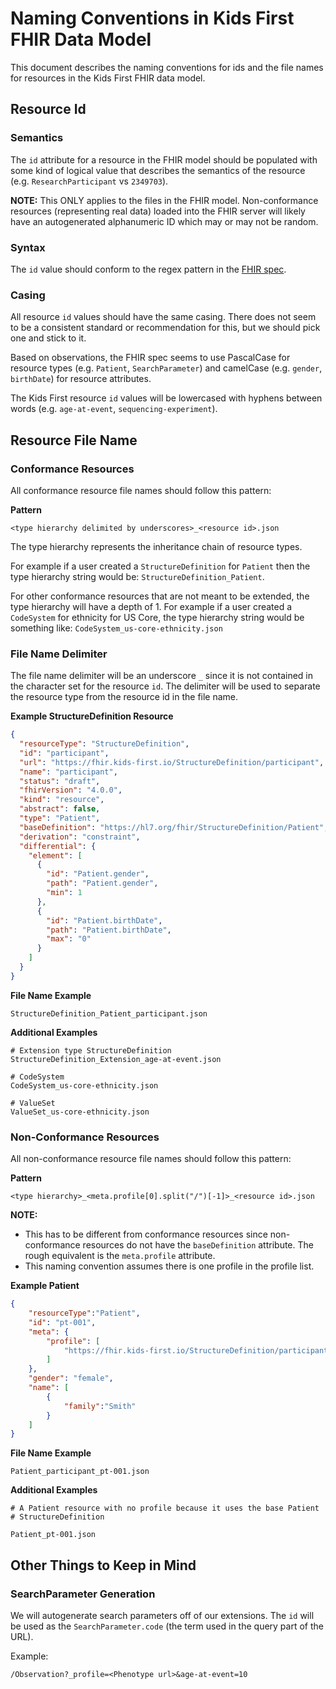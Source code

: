 
# Naming Conventions in Kids First FHIR Data Model

This document describes the naming conventions for ids and
the file names for resources in the Kids First FHIR data model.

## Resource Id

### Semantics

The `id` attribute for a resource in the FHIR model should be
populated with some kind of logical value that describes the semantics of
the resource (e.g. `ResearchParticipant` vs `2349703`).

**NOTE:** This ONLY applies to the files in the FHIR model. Non-conformance
resources (representing real data) loaded into the FHIR server will likely
have an autogenerated alphanumeric ID which may or may not be random.

### Syntax

The `id` value should conform to the regex pattern in the
[FHIR spec](https://www.hl7.org/fhir/datatypes.html#id).

### Casing

All resource `id` values should have the same casing. There does not seem
to be a consistent standard or recommendation for this, but we should pick
one and stick to it.

Based on observations, the FHIR spec seems to use PascalCase for
resource types (e.g. `Patient`, `SearchParameter`) and camelCase
(e.g. `gender`, `birthDate`) for resource attributes.

The Kids First resource `id` values will be lowercased with hyphens between
words (e.g. `age-at-event`, `sequencing-experiment`).  


## Resource File Name

### Conformance Resources

All conformance resource file names should follow this pattern:

**Pattern**
```
<type hierarchy delimited by underscores>_<resource id>.json
```

The type hierarchy represents the inheritance chain of resource types.

For example if a user created a `StructureDefinition` for `Patient` then
the type hierarchy string would be: `StructureDefinition_Patient`.

For other conformance resources that are not meant to be extended, the
type hierarchy will have a depth of 1. For example if a user created
a `CodeSystem` for ethnicity for US Core, the type hierarchy string
would be something like: `CodeSystem_us-core-ethnicity.json`

### File Name Delimiter

The file name delimiter will be an underscore `_` since it is not contained
in the character set for the resource `id`. The delimiter will be used to
separate the resource type from the resource id in the file name.

**Example StructureDefinition Resource**
```json
{
  "resourceType": "StructureDefinition",
  "id": "participant",
  "url": "https://fhir.kids-first.io/StructureDefinition/participant",
  "name": "participant",
  "status": "draft",
  "fhirVersion": "4.0.0",
  "kind": "resource",
  "abstract": false,
  "type": "Patient",
  "baseDefinition": "https://hl7.org/fhir/StructureDefinition/Patient",
  "derivation": "constraint",
  "differential": {
    "element": [
      {
        "id": "Patient.gender",
        "path": "Patient.gender",
        "min": 1
      },
      {
        "id": "Patient.birthDate",
        "path": "Patient.birthDate",
        "max": "0"
      }
    ]
  }
}
```

**File Name Example**
```
StructureDefinition_Patient_participant.json
```

**Additional Examples**
```
# Extension type StructureDefinition
StructureDefinition_Extension_age-at-event.json

# CodeSystem
CodeSystem_us-core-ethnicity.json

# ValueSet
ValueSet_us-core-ethnicity.json
```

### Non-Conformance Resources

All non-conformance resource file names should follow this pattern:

**Pattern**
```
<type hierarchy>_<meta.profile[0].split("/")[-1]>_<resource id>.json
```

**NOTE:**

- This has to be different from conformance resources since non-conformance
resources do not have the `baseDefinition` attribute. The rough equivalent
is the `meta.profile` attribute.
- This naming convention assumes there is one profile in the profile list.


**Example Patient**
```json
{
    "resourceType":"Patient",
    "id": "pt-001",
    "meta": {
        "profile": [
            "https://fhir.kids-first.io/StructureDefinition/participant"
        ]
    },
    "gender": "female",
    "name": [
        {
            "family":"Smith"
        }
    ]
}
```

**File Name Example**
```
Patient_participant_pt-001.json
```

**Additional Examples**
```
# A Patient resource with no profile because it uses the base Patient
# StructureDefinition

Patient_pt-001.json
```

## Other Things to Keep in Mind

### SearchParameter Generation

We will autogenerate search parameters off of our extensions. The `id`
will be used as the `SearchParameter.code` (the term used in the
query part of the URL).

Example:
```
/Observation?_profile=<Phenotype url>&age-at-event=10
```

